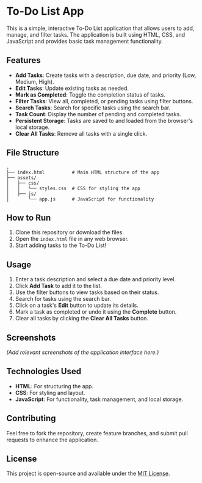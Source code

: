
# To-Do List App

This is a simple, interactive To-Do List application that allows users to add, manage, and filter tasks. The application is built using HTML, CSS, and JavaScript and provides basic task management functionality.

## Features

- **Add Tasks**: Create tasks with a description, due date, and priority (Low, Medium, High).
- **Edit Tasks**: Update existing tasks as needed.
- **Mark as Completed**: Toggle the completion status of tasks.
- **Filter Tasks**: View all, completed, or pending tasks using filter buttons.
- **Search Tasks**: Search for specific tasks using the search bar.
- **Task Count**: Display the number of pending and completed tasks.
- **Persistent Storage**: Tasks are saved to and loaded from the browser's local storage.
- **Clear All Tasks**: Remove all tasks with a single click.

## File Structure

```
.
├── index.html          # Main HTML structure of the app
├── assets/
│   ├── css/
│   │   └── styles.css  # CSS for styling the app
│   ├── js/
│       └── app.js      # JavaScript for functionality
```

## How to Run

1. Clone this repository or download the files.
2. Open the `index.html` file in any web browser.
3. Start adding tasks to the To-Do List!

## Usage

1. Enter a task description and select a due date and priority level.
2. Click **Add Task** to add it to the list.
3. Use the filter buttons to view tasks based on their status.
4. Search for tasks using the search bar.
5. Click on a task's **Edit** button to update its details.
6. Mark a task as completed or undo it using the **Complete** button.
7. Clear all tasks by clicking the **Clear All Tasks** button.

## Screenshots

*(Add relevant screenshots of the application interface here.)*

## Technologies Used

- **HTML**: For structuring the app.
- **CSS**: For styling and layout.
- **JavaScript**: For functionality, task management, and local storage.

## Contributing

Feel free to fork the repository, create feature branches, and submit pull requests to enhance the application.

## License

This project is open-source and available under the [MIT License](LICENSE).
